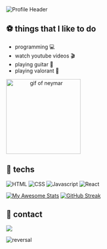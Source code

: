 <img src="https://i.imgur.com/yy0Cy0J.gif" alt="Profile Header">

## ⚽ things that I like to do

<ul>
  <li>programming 💻</li>
  <li>watch youtube videos 🎬</li>
  <li>playing guitar 🎸</li>
  <li>playing valorant 🔫</li>
</ul>


<img width="200px" style="text-align:center" src="https://media.tenor.com/PKKCAakpBZIAAAAC/neyney-neymar.gif" alt="gif of neymar">

## 🚀 techs

<img src="https://img.shields.io/badge/HTML-239120?style=for-the-badge&logo=html5&logoColor=white" alt="HTML">
<img src="https://img.shields.io/badge/CSS3-1572B6?style=for-the-badge&logo=css3&logoColor=white" alt="CSS">
<img src="https://img.shields.io/badge/JavaScript-F7DF1E?style=for-the-badge&logo=javascript&logoColor=black" alt="Javascript">
<img src="https://img.shields.io/badge/React-20232A?style=for-the-badge&logo=react&logoColor=61DAFB" alt="React">

[![My Awesome Stats](https://awesome-github-stats.azurewebsites.net/user-stats/rafaelmarquesrm?cardType=github&theme=dracula&preferLogin=false)](https://git.io/awesome-stats-card) [![GitHub Streak](https://streak-stats.demolab.com?user=rafaelmarquesrm&theme=dracula&date_format=j%20M%5B%20Y%5D)](https://git.io/streak-stats)

## 📩 contact

<a href="https://www.linkedin.com/in/rafaelmarques98/" target="_blank"><img src="https://img.shields.io/badge/-LinkedIn-%230077B5?style=for-the-badge&logo=linkedin&logoColor=white" target="_blank"></a>


![reversal](https://capsule-render.vercel.app/api?type=waving&text=&fontAlign=30&fontSize=30&desc=%20&descAlign=50&descAlignY=50&theme=dracula)
